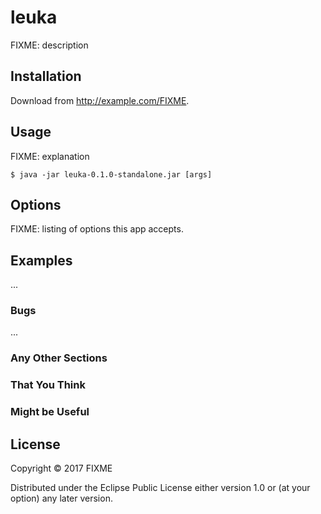 # leuka

FIXME: description

## Installation

Download from http://example.com/FIXME.

## Usage

FIXME: explanation

    $ java -jar leuka-0.1.0-standalone.jar [args]

## Options

FIXME: listing of options this app accepts.

## Examples

...

### Bugs

...

### Any Other Sections
### That You Think
### Might be Useful

## License

Copyright © 2017 FIXME

Distributed under the Eclipse Public License either version 1.0 or (at
your option) any later version.
